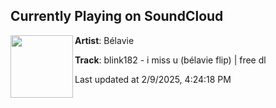 ## Currently Playing on SoundCloud

[<img align="left" width="100" src="https://i1.sndcdn.com/artworks-tavOUv337wmlPsTB-wyEHsQ-t500x500.jpg">](https://soundcloud.com/belavie/i-miss-u)

**Artist**: Bélavie 

**Track**: blink182 - i miss u (bélavie flip) | free dl

Last updated at 2/9/2025, 4:24:18 PM
